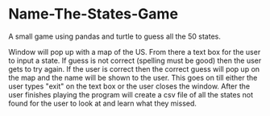# Name-The-States-Game
A small game using pandas and turtle to guess all the 50 states. 

Window will pop up with a map of the US. From there a text box for the user to input
a state. If guess is not correct (spelling must be good) then the user gets to try again. If the user is correct then the
correct guess will pop up on the map and the name will be shown to the user. This goes on till either the user types "exit"
on the text box or the user closes the window. 
After the user finishes playing the program will create a csv file of all the states not found for the user to look at and 
learn what they missed.

